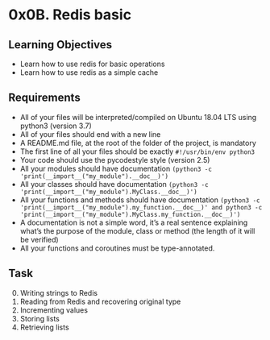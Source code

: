 # 0x0B. Redis basic

## Learning Objectives

* Learn how to use redis for basic operations
* Learn how to use redis as a simple cache

## Requirements
* All of your files will be interpreted/compiled on Ubuntu 18.04 LTS using python3 (version 3.7)
* All of your files should end with a new line
* A README.md file, at the root of the folder of the project, is mandatory
* The first line of all your files should be exactly `#!/usr/bin/env python3`
* Your code should use the pycodestyle style (version 2.5)
* All your modules should have documentation `(python3 -c 'print(__import__("my_module").__doc__)')`
* All your classes should have documentation `(python3 -c 'print(__import__("my_module").MyClass.__doc__)')`
* All your functions and methods should have documentation `(python3 -c 'print(__import__("my_module").my_function.__doc__)' and python3 -c 'print(__import__("my_module").MyClass.my_function.__doc__)')`
* A documentation is not a simple word, it’s a real sentence explaining what’s the purpose of the module, class or method (the length of it will be verified)
* All your functions and coroutines must be type-annotated.

## Task

0. Writing strings to Redis 
1. Reading from Redis and recovering original type
2. Incrementing values 
3. Storing lists
4. Retrieving lists 
